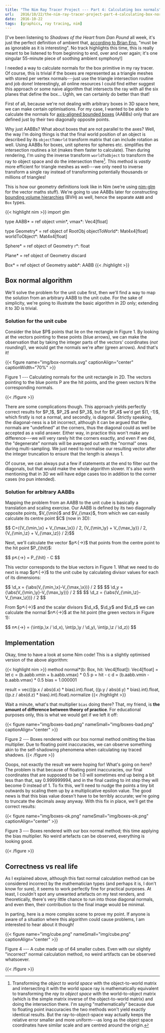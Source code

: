 ```yaml
---
title: "The Nim Ray Tracer Project --- Part 4: Calculating box normals"
url:   2016/10/22/the-nim-ray-tracer-project-part-4-calculating-box-normals
date:  2016-10-22
tags:  [graphics, ray tracing, nim]
---
```


<section class="intro">

[I've been listening to *Shadows of the Heart* from *Dan Pound* all week, it's
just the perfect definition of ambient that, [according to Brian
Eno](http://music.hyperreal.org/artists/brian_eno/MFA-txt.html), "must be as
ignorable as it is interesting". No track highlights this time, this is really
meant to be listened to from beginning to end, over and over again; it's one
singular 55-minute piece of soothing ambient symphony!]

</section>


I needed a way to calculate normals for the box primitive in my ray tracer.
Of course, this is trivial if the boxes are represented as a triangle meshes
with stored per vertex normals---just use the triangle intersection routine
and job done! Interestingly, all online resources I could find either suggest
this approach or some naive algorithm that intersects the ray with all the six
planes that define the box... Ughh, we can certainly do better than that!

First of all, because we're not dealing with arbitrary boxes in 3D space here,
we can make certain optimisations. For my case, I wanted to be able to
calculate the normals for
[axis-aligned bounded boxes](https://en.wikipedia.org/wiki/Minimum_bounding_box#Axis-aligned_minimum_bounding_box)
(AABBs) only that are defined just by their two diagonally opposite points.

Why just AABBs? What about boxes that are not parallel to the axes? Well, the
way I'm doing things is that the final world position of an object is
described by its `objectToWorld` transform matrix that can include rotation as
well. Using AABBs for boxes, unit spheres for spheres etc. simplifies the
intersection routines a lot (makes them faster to calculate). Then during
rendering, I'm using the inverse transform `worldToObject` to transform the
ray to object space and do the intersection there[^intersect]. This method is
*vastly* more efficient for triangle meshes as well---we only need to inverse
transform a single ray instead of transforming potentially thousands or
millions of triangles!

[^intersect]: Transforming the *object to world space* with the
object-to-world matrix and intersecting it with the world space ray is
mathematically equivalent to transforming the *ray to object space* with the
world-to-object matrix (which is the simple matrix inverse of the
object-to-world matrix) and doing the intersection there. I'm saying
"mathematically" because due to floating point inaccuracies the two methods
won't yield exactly identical results. But the ray-to-object-space way
actually keeps the relative error smaller and more uniform---as long as the
object space coordinates have similar scale and are centred around the
origin.

This is how our geometry definitions look like in Nim (we're using
[nim-glm](https://github.com/stavenko/nim-glm) for the vector maths stuff).
We're going to use AABBs later for constructing [bounding volume
hierarchies](https://en.wikipedia.org/wiki/Bounding_volume_hierarchy)  (BVH)
as well, hence the separate `AABB` and `Box` types.

{{< highlight nim >}}
import glm

type
  AABB* = ref object
    vmin*, vmax*: Vec4[float]

type
  Geometry* = ref object of RootObj
    objectToWorld*: Mat4x4[float]
    worldToObject*: Mat4x4[float]

  Sphere* = ref object of Geometry
    r*: float

  Plane* = ref object of Geometry
    discard

  Box* = ref object of Geometry
    aabb*: AABB
{{< /highlight >}}


## Box normal algorithm

We'll solve the problem for the unit cube first, then we'll find a way to map
the solution from an arbitrary AABB to the unit cube.  For the sake of
simplicity, we're going to illustrate the basic algorithm in 2D only;
extending it to 3D is trivial.


### Solution for the unit cube

Consider the blue \$P\$ points that lie on the rectangle in Figure 1. By
looking at the vectors pointing to these points (blue arrows), we can make the
observation that by taking the integer parts of the vectors' coordinates
(*not* rounding!), we would get the normals we're after (green arrows). And
that's it!

{{< figure name="img/box-normals.svg" captionAlign="center"
           captionWidth="70%" >}}

  Figure 1 --- Calculating normals for the unit rectangle in 2D. The vectors
  pointing to the blue points P are the hit points, and the green vectors N
  the corresponding normals.

{{< /figure >}}

There are some complications though. This approach yields perfectly correct
results for \$P_1\$, \$P_2\$ and \$P_3\$, but for \$P_4\$ we'd get \$(1,
-1)\$, which firstly is not a normal, and secondly, is diagonal. Strictly
speaking, the diagonal-ness is a bit incorrect, although it can be argued that
the normals are "undefined" at the corners, thus the diagonal could as
well be accepted as a valid answer. Either way, in practice this won't make
any difference---we will very rarely hit the corners exactly, and even if we
did, the "degenerate" normals will be averaged out with the "normal" ones
during multi-sampling. We just need to normalise our resulting vector after
the integer truncation to ensure that the length is always 1.

Of course, we can always put a few if statements at the end to filter out the
diagonals, but that would make the whole algorithm slower. It's also worth
mentioning that in 3D we will have edge cases too in addition to the corner
cases (no pun intended).


### Solution for arbitrary AABBs

Mapping the problem from an AABB to the unit cube is basically a translation
and scaling exercise. Our AABB is defined by its two diagonally opposite
points, \$V_{\min}\$ and \$V_{\max}\$, from which we can easily calculate its
centre point \$C\$ (now in 3D):

\$\$ C=⟨{V_{\min_\x} + V_{\max_\x}} / 2, {V_{\min_\y} + V_{\max_\y}} / 2, {V_{\min_\z} + V_{\max_\z}} / 2⟩\$\$

Next, we'll calculate the vector \$p↖{→}\$ that points from the centre point to
the hit point \$P_{\hit}\$:

\$\$ p↖{→} = P_{\hit} - C \$\$

This vector corresponds to the blue vectors in Figure 1. What we need to do
next is map \$p↖{→}\$ to the unit cube by calculating divisor values
for each of its dimensions:

\$\$ \d_x = {\abs(V_{\min_\x}-V_{\max_\x})} / 2 \$\$
\$\$ \d_y = {\abs(V_{\min_\y}-V_{\max_\y})} / 2 \$\$
\$\$ \d_z = {\abs(V_{\min_\z}-V_{\max_\z})} / 2 \$\$

From \$p↖{→}\$ and the scalar divisors \$\d_x\$, \$\d_y\$ and \$\d_z\$ we can
calculate the normal \$n↖{→}\$ at the hit point (the green vectors in Figure
1):

\$\$ n↖{→} = ⟨\int(p_\x / \d_x), \int(p_\y / \d_y), \int(p_\z / \d_z)⟩ \$\$


## Implementation

Okay, time to have a look at some Nim code!  This is a slightly optimised
version of the above algorithm:

{{< highlight nim >}}
method normal*(b: Box, hit: Vec4[float]): Vec4[float] =
  let
    c = (b.aabb.vmin + b.aabb.vmax) * 0.5
    p = hit - c
    d = (b.aabb.vmin - b.aabb.vmax) * 0.5
    bias = 1.000001

  result = vec(((p.x / abs(d.x) * bias).int).float,
               ((p.y / abs(d.y) * bias).int).float,
               ((p.z / abs(d.z) * bias).int).float).normalize
{{< /highlight >}}

Wait a minute, what's that multiplier `bias` doing there? That, my friend, is
**the amount of difference between theory of practice**. For educational
purposes only, this is what we would get if we left it off:

{{< figure name="img/boxes-bad.png" nameSmall="img/boxes-bad.png"
           captionAlign="center" >}}

Figure 2 --- Boxes rendered with our box normal method omitting the bias
multiplier. Due to floating point inaccuracies, we can observe something akin
to the self-shadowing phenomena when calculating ray traced shadows.
{{< /figure >}}

Ooops, not exactly the result we were hoping for! What's going on here? The
problem is that because of floating point inaccuracies, our final coordinates
that are supposed to be 1.0 will sometimes end up being a bit less than that,
say 0.999999994, and in the final casting to int step they will become
0 instead of 1. To fix this, we'll need to nudge the points a tiny bit
outwards by scaling them up by a multiplicative epsilon value. The good news
is that this bias value doesn't have to be terribly accurate; we're going to
truncate the decimals away anyway. With this fix in place, we'll get the
correct results:

{{< figure name="img/boxes-ok.png" nameSmall="img/boxes-ok.png"
           captionAlign="center" >}}

  Figure 3 --- Boxes rendered with our box normal method; this time applying
  the bias multiplier. No weird artefacts can be observed, everything is
  looking good.

{{< /figure >}}


## Correctness vs real life

As I explained above, although this fast normal calculation method can be
considered incorrect by the mathematician types (and perhaps it is, I don't
know for sure), it seems to work perfectly fine for practical purposes. At
least, I couldn't spot any unwanted artefacts on my test renders, and
theoretically, there's very little chance to run into those diagonal normals,
and even then, their contribution to the final image would be minimal.

In parting, here is a more complex scene to prove my point.  If anyone is
aware of a situation where this algorithm could cause problems, I am
interested to hear about it though!

{{< figure name="img/cube.png" nameSmall="img/cube.png" 
           captionAlign="center" >}}

  Figure 4 --- A cube made up of 64 smaller cubes. Even with our slightly
  "incorrect" normal calculation method, no weird artifacts can be
  observed whatsoever.

{{< /figure >}}

